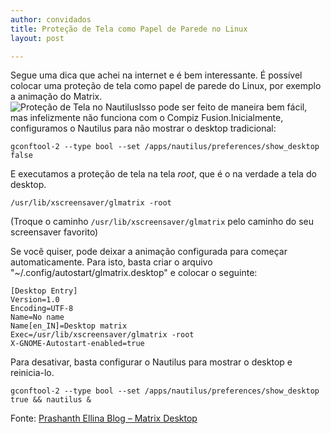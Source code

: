 ```yaml
---
author: convidados
title: Proteção de Tela como Papel de Parede no Linux
layout: post

---
```

Segue uma dica que achei na internet e é bem interessante. É possível colocar uma proteção de tela como papel de parede do Linux, por exemplo a animação do Matrix.  
![Proteção de Tela no Nautilus][1]Isso pode ser feito de maneira bem fácil, mas infelizmente não funciona com o Compiz Fusion.Inicialmente, configuramos o Nautilus para não mostrar o desktop tradicional:

	gconftool-2 --type bool --set /apps/nautilus/preferences/show_desktop false
	
E executamos a proteção de tela na tela *root*, que é o na verdade a tela do desktop.

	/usr/lib/xscreensaver/glmatrix -root
	
(Troque o caminho `/usr/lib/xscreensaver/glmatrix` pelo caminho do seu screensaver favorito)

Se você quiser, pode deixar a animação configurada para começar automaticamente. Para isto, basta criar o arquivo "~/.config/autostart/glmatrix.desktop" e colocar o seguinte:

	[Desktop Entry]
	Version=1.0
	Encoding=UTF-8
	Name=No name
	Name[en_IN]=Desktop matrix
	Exec=/usr/lib/xscreensaver/glmatrix -root
	X-GNOME-Autostart-enabled=true

Para desativar, basta configurar o Nautilus para mostrar o desktop e reinicia-lo.

	gconftool-2 --type bool --set /apps/nautilus/preferences/show_desktop true && nautilus &

Fonte: [Prashanth Ellina Blog – Matrix Desktop][2] 














 [1]: http://www.prashanthellina.com/images/matrix_desktop.gif
 [2]: http://blog.prashanthellina.com/2007/08/22/matrix-desktop/ "Matrix Desktop"





